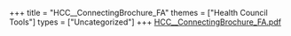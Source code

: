 +++
title = "HCC__ConnectingBrochure_FA"
themes = ["Health Council Tools"]
types = ["Uncategorized"]
+++
[HCC\_\_ConnectingBrochure\_FA.pdf](/files/HCC__ConnectingBrochure_FA.pdf)
